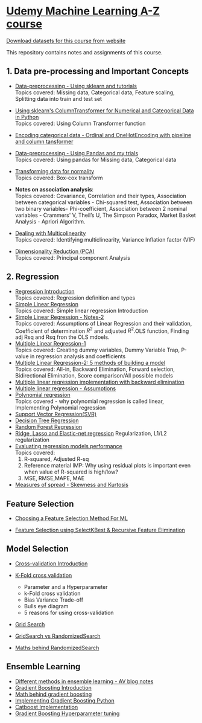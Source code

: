 # [Udemy Machine Learning A-Z course](https://www.udemy.com/machinelearning/)
[Download datasets for this course from website](https://www.superdatascience.com/pages/machine-learning)

This repository contains notes and assignments of this course.


## 1. Data pre-processing and Important Concepts
- [Data-preprocessing - Using sklearn and tutorials](https://nbviewer.jupyter.org/github/jeswingeorge/Machine-Learning-A-Z-Udemy/blob/master/1.Data%20Preprocessing/Data-preprocessing%20-%20Using%20sklearn%20and%20tutorials.ipynb)  
  Topics covered: Missing data, Categorical data, Feature scaling, Splitting data into train and test set

- [Using sklearn's ColumnTransformer for Numerical and Categorical Data in Python](https://nbviewer.jupyter.org/github/jeswingeorge/Machine-Learning-A-Z-Udemy/blob/master/1.Data%20Preprocessing/3.Use%20ColumnTransformer%20in%20SciKit%20instead%20of%20LabelEncoding%20and%20OneHotEncoding%20in%20ML.ipynb)  
  Topics covered: Using Column Transformer function 

- [Encoding categorical data - Ordinal and OneHotEncoding with pipeline and column tansformer](https://nbviewer.jupyter.org/github/jeswingeorge/Machine-Learning-A-Z-Udemy/blob/master/1.Data%20Preprocessing/4.Encoding_categorical_features.ipynb)

- [Data-preprocessing - Using Pandas and my trials](https://nbviewer.jupyter.org/github/jeswingeorge/Machine-Learning-A-Z-Udemy/blob/master/1.Data%20Preprocessing/Data-preprocessing%20-%20Using%20Pandas%20and%20my%20trials.ipynb)  
  Topics covered: Using pandas for Missing data, Categorical data
  
- [Transforming data for normality](https://nbviewer.jupyter.org/github/jeswingeorge/Machine-Learning-A-Z-Udemy/blob/master/1.Data%20Preprocessing/5.Transforming-data-for-normality.ipynb)  
Topics covered: Box-cox transform

- __Notes on association analysis__:   
    Topics covered: Covariance, Correlation and their types, Association between categorical variables - Chi-squared test, Association between two binary variables- Phi-coefficient, Association between 2 nominal variables - Crammers' V, Theil’s U, The Simpson Paradox, Market Basket Analysis - Apriori Algorithm.

- [Dealing with Multicolinearity](https://nbviewer.jupyter.org/github/jeswingeorge/Machine-Learning-A-Z-Udemy/blob/master/1.Data%20Preprocessing/6.dealing_with_multicolinearity.ipynb)  
Topics covered: Identifying multiclinearity, Variance Inflation factor (VIF)

- [Dimensionality Reduction (PCA)](https://nbviewer.jupyter.org/github/jeswingeorge/Machine-Learning-A-Z-Udemy/blob/master/1.Data%20Preprocessing/7.Principal-Component-Analysis-%28PCA%29.ipynb)  
Topics covered: Principal component Analysis 



## 2. Regression
- [Regression Introduction](https://nbviewer.jupyter.org/github/jeswingeorge/Machine-Learning-A-Z-Udemy/blob/master/2.Regression/3.Intro/Regression%20Intro.ipynb)  
  Topics covered: Regression definition and types
- [Simple Linear Regression](https://nbviewer.jupyter.org/github/jeswingeorge/Machine-Learning-A-Z-Udemy/blob/master/2.Regression/4.%20Simple%20Linear%20Regression/simple_linear_regression.ipynb)  
  Topics covered: Simple linear regression Introduction
- [Simple Linear Regression - Notes-2](https://nbviewer.jupyter.org/github/jeswingeorge/Machine-Learning-A-Z-Udemy/blob/master/2.Regression/4.%20Simple%20Linear%20Regression/Simple_Linear_reg-Notes-2.ipynb)  
 Topics covered: Assumptions of Linear Regression and their validation, Coefficient of determination $R^{2}$ and adjusted $R^{2}$.OLS function, Finding adj Rsq and Rsq fron the OLS mdoels.
- [Multiple Linear Regression-1](https://nbviewer.jupyter.org/github/jeswingeorge/Machine-Learning-A-Z-Udemy/blob/master/2.Regression/5.Multiple%20Linear%20Regression/2.%20Multiple%20regression.ipynb)  
	Topics covered: Creating dummy variables, Dummy Variable Trap, P-value in regression analysis and coefficients
- [Multiple Linear Regression-2: 5 methods of building a model](https://nbviewer.jupyter.org/github/jeswingeorge/Machine-Learning-A-Z-Udemy/blob/master/2.Regression/5.Multiple%20Linear%20Regression/1.%20Building%20a%20model%20%28step%20by%20step%29.ipynb)  
 Topics covered: All-in, Backward Elimination, Forward selection, Bidirectional Elimination, Score comparison/All possible models
- [Multiple linear regression implementation with backward elimination](https://nbviewer.jupyter.org/github/jeswingeorge/Machine-Learning-A-Z-Udemy/blob/master/2.Regression/5.Multiple%20Linear%20Regression/3.multi_linear_reg_backward_elimination.ipynb)
- [Multiple linear regression - Assumptions]()
- [Polynomial regression](https://nbviewer.jupyter.org/github/jeswingeorge/Machine-Learning-A-Z-Udemy/blob/master/2.Regression/6.%20Polynomial%20Regression/polynomial_regression.ipynb)  
  Topics covered - why polynomial regression is called linear, Implementing Polynomial regression
- [Support Vector Regression(SVR)](https://nbviewer.jupyter.org/github/jeswingeorge/Machine-Learning-A-Z-Udemy/blob/master/2.Regression/7.Support%20Vector%20Regression%20SVR/support_vector_regression.ipynb)
- [Decision Tree Regression](https://nbviewer.jupyter.org/github/jeswingeorge/Machine-Learning-A-Z-Udemy/blob/master/2.Regression/8.%20Decision%20Tree%20Regression/decision_trees.ipynb)
- [Random Forest Regression](https://nbviewer.jupyter.org/github/jeswingeorge/Machine-Learning-A-Z-Udemy/blob/master/2.Regression/9.Random%20Forest%20Regression/random_forest_regression.ipynb)
- [Ridge, Lasso and Elastic-net regression](https://nbviewer.jupyter.org/github/jeswingeorge/Machine-Learning-A-Z-Udemy/blob/master/2.Regression/10.Ridge%2Classo_elastic_regression.ipynb)
    Regularization, L1/L2 regularization
- [Evaluating regression models performance](https://nbviewer.jupyter.org/github/jeswingeorge/Machine-Learning-A-Z-Udemy/blob/master/2.Regression/10.Evaluating%20Regression%20Models%20Performance/regression_evaluation_methods.ipynb)  
  Topics covered:
  	1. R-squared, Adjusted R-sq
  	2. Reference material IMP: Why using residual plots is important even when value of R-squared is high/low?
    3. MSE, RMSE,MAPE, MAE
- [Measures of spread - Skewness and Kurtosis](https://nbviewer.jupyter.org/github/jeswingeorge/Python-DS-notes/blob/master/Statistics/1.measures_of_shape.ipynb)


## Feature Selection

- [Choosing a Feature Selection Method For ML](https://nbviewer.jupyter.org/github/jeswingeorge/Machine-Learning-A-Z-Udemy/blob/master/1.Data%20Preprocessing/10.Feature_selection.ipynb)

- [Feature Selection using SelectKBest & Recursive Feature Elimination](https://nbviewer.jupyter.org/github/jeswingeorge/Machine-Learning-A-Z-Udemy/blob/master/1.Data%20Preprocessing/9.Feature%20Selection%20using%20SelectKBest%20%26%20Recursive%20Feature%20Elimination.ipynb)
 


## Model Selection

- [Cross-validation Introduction](https://nbviewer.jupyter.org/github/jeswingeorge/Machine-Learning-A-Z-Udemy/blob/master/11.Model-Selection/cross_validation_data_school.ipynb)

- [K-Fold cross validation](https://nbviewer.jupyter.org/github/jeswingeorge/Machine-Learning-A-Z-Udemy/blob/master/11.Model-Selection/k-fold_cross_validation.ipynb)
	- Parameter and a Hyperparameter
	- k-Fold cross validation
	- Bias Variance Trade-off
	- Bulls eye diagram
	- 5 reasons for using cross-validation
 
-  [Grid Search](https://nbviewer.jupyter.org/github/jeswingeorge/Machine-Learning-A-Z-Udemy/blob/master/11.Model-Selection/grid-search-cv.ipynb)
- [GridSearch vs RandomizedSearch](https://nbviewer.jupyter.org/github/jeswingeorge/Machine-Learning-A-Z-Udemy/blob/master/11.Model-Selection/Grid-vs-Random-Search-Hyperparameter-tuning.ipynb)

- [Maths behind RandomizedSearch](https://nbviewer.jupyter.org/github/jeswingeorge/Machine-Learning-A-Z-Udemy/blob/master/11.Model-Selection/Randomized_search.ipynb)


## Ensemble Learning

- [Different methods in ensemble learning - AV blog notes](https://nbviewer.jupyter.org/github/jeswingeorge/Machine-Learning-A-Z-Udemy/blob/master/13.Ensemble/1.Ensemble%20learning.ipynb)
- [Gradient Boosting Introduction](https://nbviewer.jupyter.org/github/jeswingeorge/Machine-Learning-A-Z-Udemy/blob/master/12.%20Gradient%20Boosting/1.Gradient%20Boost%20-%20Intro.ipynb)
- [Math behind gradient boosting](https://nbviewer.jupyter.org/github/jeswingeorge/Machine-Learning-A-Z-Udemy/blob/master/12.%20Gradient%20Boosting/2.%20Math%20behind%20XGBoost.ipynb)
- [Implementing Gradient Boosting Python](https://nbviewer.jupyter.org/github/jeswingeorge/Machine-Learning-A-Z-Udemy/blob/master/12.%20Gradient%20Boosting/3.Implementing_XGBoost_Python.ipynb)
- [Catboost Implementation]()
- [Gradient Boosting Hyperparameter tuning]()



